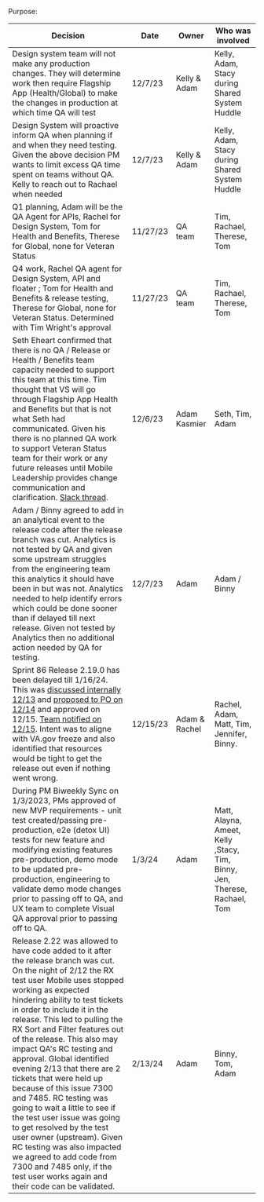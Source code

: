 Purpose: 



| Decision | Date | Owner | Who was involved |
| --------| ------| -----| ---------|
| Design system team will not make any production changes. They will determine work then require Flagship App (Health/Global) to make the changes in production at which time QA will test | 12/7/23 | Kelly & Adam | Kelly, Adam, Stacy during Shared System Huddle |
| Design System will proactive inform QA when planning if and when they need testing. Given the above decision PM wants to limit excess QA time spent on teams without QA. Kelly to reach out to Rachael when needed | 12/7/23 | Kelly & Adam | Kelly, Adam, Stacy during Shared System Huddle |
| Q1 planning, Adam will be the QA Agent for APIs, Rachel for Design System, Tom for Health and Benefits, Therese for Global, none for Veteran Status | 11/27/23 | QA team | Tim, Rachael, Therese, Tom |
| Q4 work, Rachel QA agent for Design System, API and floater ; Tom for Health and Benefits & release testing, Therese for Global, none for Veteran Status. Determined with Tim Wright's approval | 11/27/23 | QA team | Tim, Rachael, Therese, Tom |
| Seth Eheart confirmed that there is no QA / Release or Health / Benefits team capacity needed to support this team at this time. Tim thought that VS will go through Flagship App Health and Benefits but that is not what Seth had communicated. Given his there is no planned QA work to support Veteran Status team for their work or any future releases until Mobile Leadership provides change communication and clarification. [Slack thread](https://adhoc.slack.com/archives/CU2Q76NPR/p1701879689492309). | 12/6/23 | Adam Kasmier |  Seth, Tim, Adam |
| Adam / Binny agreed to add in an analytical event to the release code after the release branch was cut. Analytics is not tested by QA and given some upstream struggles from the engineering team this analytics it should have been in but was not. Analytics needed to help identify errors which could be done sooner than if delayed till next release. Given not tested by Analytics then no additional action needed by QA for testing.  | 12/7/23 | Adam | Adam / Binny |
| Sprint 86 Release 2.19.0 has been delayed till 1/16/24. This was [discussed internally 12/13](https://adhoc.slack.com/archives/CU2Q76NPR/p1702497682412339) and [proposed to PO on 12/14](https://dsva.slack.com/archives/C018V2JCWRJ/p1702558703365609) and approved on 12/15. [Team notified on 12/15](https://adhoc.slack.com/archives/CU2Q76NPR/p1702586255480869).  Intent was to aligne with VA.gov freeze and also identified that resources would be tight to get the release out even if nothing went wrong. | 12/15/23 | Adam & Rachel | Rachel, Adam, Matt, Tim, Jennifer, Binny. |
| During PM Biweekly Sync on 1/3/2023, PMs approved of new MVP requirements - unit test created/passing pre-production, e2e (detox UI) tests for new feature and modifying existing features pre-production, demo mode to be updated pre-production, engineering to validate demo mode changes prior to passing off to QA, and UX team to complete Visual QA approval prior to passing off to QA. | 1/3/24 | Adam | Matt, Alayna, Ameet, Kelly ,Stacy, Tim, Binny, Jen, Therese, Rachael, Tom |
| Release 2.22 was allowed to have code added to it after the release branch was cut. On the night of 2/12 the RX test user Mobile uses stopped working as expected hindering ability to test tickets in order to include it in the release. This led to pulling the RX Sort and Filter features out of the release. This also may impact QA's RC testing and approval. Global identified evening 2/13 that there are 2 tickets that were held up because of this issue 7300 and 7485. RC testing was going to wait a little to see if the test user issue was going to get resolved by the test user owner (upstream). Given RC testing was also impacted we agreed to add code from 7300 and 7485 only, if the test user works again and their code can be validated. | 2/13/24 | Adam | Binny, Tom, Adam|
